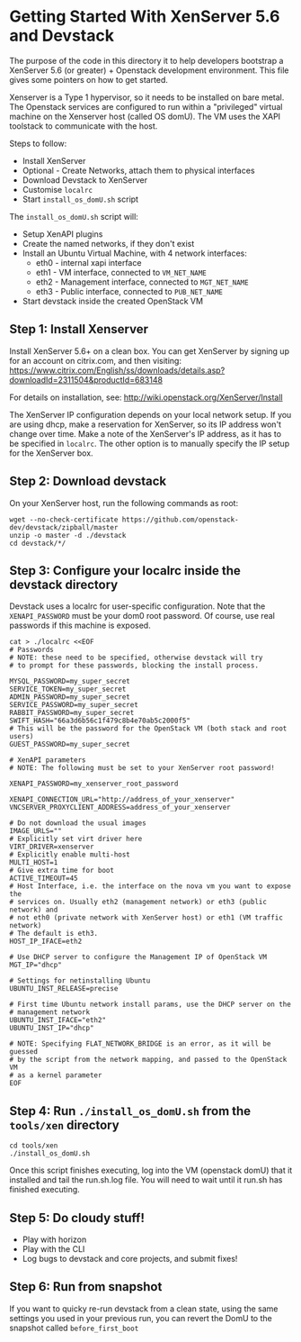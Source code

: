 # Getting Started With XenServer 5.6 and Devstack
The purpose of the code in this directory it to help developers bootstrap
a XenServer 5.6 (or greater) + Openstack development environment.  This file gives
some pointers on how to get started.

Xenserver is a Type 1 hypervisor, so it needs to be installed on bare metal.
The Openstack services are configured to run within a "privileged" virtual
machine on the Xenserver host (called OS domU). The VM uses the XAPI toolstack
to communicate with the host.

Steps to follow:
 - Install XenServer
 - Optional - Create Networks, attach them to physical interfaces
 - Download Devstack to XenServer
 - Customise `localrc`
 - Start `install_os_domU.sh` script

The `install_os_domU.sh` script will:
 - Setup XenAPI plugins
 - Create the named networks, if they don't exist
 - Install an Ubuntu Virtual Machine, with 4 network interfaces:
   - eth0 - internal xapi interface
   - eth1 - VM interface, connected to `VM_NET_NAME`
   - eth2 - Management interface, connected to `MGT_NET_NAME`
   - eth3 - Public interface, connected to `PUB_NET_NAME`
 - Start devstack inside the created OpenStack VM

## Step 1: Install Xenserver
Install XenServer 5.6+ on a clean box. You can get XenServer by signing
up for an account on citrix.com, and then visiting:
https://www.citrix.com/English/ss/downloads/details.asp?downloadId=2311504&productId=683148

For details on installation, see: http://wiki.openstack.org/XenServer/Install

The XenServer IP configuration depends on your local network setup. If you are
using dhcp, make a reservation for XenServer, so its IP address won't change
over time. Make a note of the XenServer's IP address, as it has to be specified
in `localrc`. The other option is to manually specify the IP setup for the
XenServer box.

## Step 2: Download devstack
On your XenServer host, run the following commands as root:

    wget --no-check-certificate https://github.com/openstack-dev/devstack/zipball/master
    unzip -o master -d ./devstack
    cd devstack/*/

## Step 3: Configure your localrc inside the devstack directory
Devstack uses a localrc for user-specific configuration.  Note that
the `XENAPI_PASSWORD` must be your dom0 root password.
Of course, use real passwords if this machine is exposed.

    cat > ./localrc <<EOF
    # Passwords
    # NOTE: these need to be specified, otherwise devstack will try
    # to prompt for these passwords, blocking the install process.

    MYSQL_PASSWORD=my_super_secret
    SERVICE_TOKEN=my_super_secret
    ADMIN_PASSWORD=my_super_secret
    SERVICE_PASSWORD=my_super_secret
    RABBIT_PASSWORD=my_super_secret
    SWIFT_HASH="66a3d6b56c1f479c8b4e70ab5c2000f5"
    # This will be the password for the OpenStack VM (both stack and root users)
    GUEST_PASSWORD=my_super_secret

    # XenAPI parameters
    # NOTE: The following must be set to your XenServer root password!

    XENAPI_PASSWORD=my_xenserver_root_password

    XENAPI_CONNECTION_URL="http://address_of_your_xenserver"
    VNCSERVER_PROXYCLIENT_ADDRESS=address_of_your_xenserver

    # Do not download the usual images
    IMAGE_URLS=""
    # Explicitly set virt driver here
    VIRT_DRIVER=xenserver
    # Explicitly enable multi-host
    MULTI_HOST=1
    # Give extra time for boot
    ACTIVE_TIMEOUT=45
    # Host Interface, i.e. the interface on the nova vm you want to expose the
    # services on. Usually eth2 (management network) or eth3 (public network) and
    # not eth0 (private network with XenServer host) or eth1 (VM traffic network)
    # The default is eth3.
    HOST_IP_IFACE=eth2

    # Use DHCP server to configure the Management IP of OpenStack VM
    MGT_IP="dhcp"

    # Settings for netinstalling Ubuntu
    UBUNTU_INST_RELEASE=precise

    # First time Ubuntu network install params, use the DHCP server on the
    # management network
    UBUNTU_INST_IFACE="eth2"
    UBUNTU_INST_IP="dhcp"

    # NOTE: Specifying FLAT_NETWORK_BRIDGE is an error, as it will be guessed
    # by the script from the network mapping, and passed to the OpenStack VM
    # as a kernel parameter
    EOF

## Step 4: Run `./install_os_domU.sh` from the `tools/xen` directory

    cd tools/xen
    ./install_os_domU.sh

Once this script finishes executing, log into the VM (openstack domU) that it
installed and tail the run.sh.log file. You will need to wait until it run.sh
has finished executing.

## Step 5: Do cloudy stuff!
* Play with horizon
* Play with the CLI
* Log bugs to devstack and core projects, and submit fixes!

## Step 6: Run from snapshot
If you want to quicky re-run devstack from a clean state,
using the same settings you used in your previous run,
you can revert the DomU to the snapshot called `before_first_boot`
